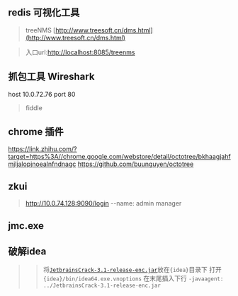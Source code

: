 ## redis 可视化工具
> treeNMS [http://www.treesoft.cn/dms.html](http://www.treesoft.cn/dms.html) 

> 入口url:[http://localhost:8085/treenms](http://localhost:8085/treenms)

## 抓包工具 Wireshark
host 10.0.72.76
port 80
> fiddle

## chrome 插件
https://link.zhihu.com/?target=https%3A//chrome.google.com/webstore/detail/octotree/bkhaagjahfmjljalopjnoealnfndnagc
https://github.com/buunguyen/octotree

## zkui
> http://10.0.74.128:9090/login   --name:  admin  manager

## jmc.exe

## 破解idea 

>> 将[`JetbrainsCrack-3.1-release-enc.jar`](./JetbrainsCrack-3.1-release-enc.jar)放在`{idea}`目录下
 打开 `{idea}/bin/idea64.exe.vnoptions`
 在末尾插入下行
`-javaagent: ../JetbrainsCrack-3.1-release-enc.jar`